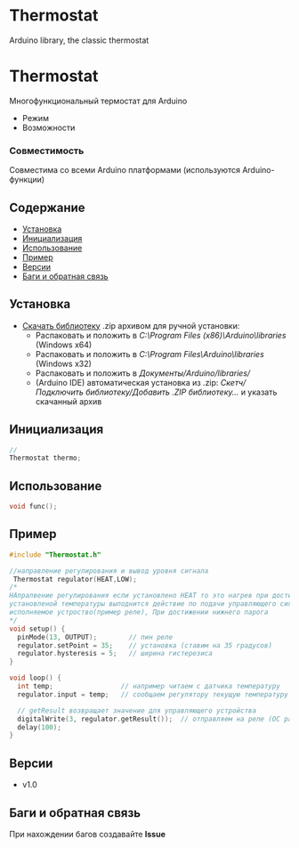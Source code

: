 # Thermostat
Arduino library, the classic thermostat 
# Thermostat
Многофункциональный термостат для Arduino
- Режим
- Возможности

### Совместимость
Совместима со всеми Arduino платформами (используются Arduino-функции)

## Содержание
- [Установка](#install)
- [Инициализация](#init)
- [Использование](#usage)
- [Пример](#example)
- [Версии](#versions)
- [Баги и обратная связь](#feedback)

<a id="install"></a>
## Установка
- [Скачать библиотеку](https://github.com/master.zip) .zip архивом для ручной установки:
    - Распаковать и положить в *C:\Program Files (x86)\Arduino\libraries* (Windows x64)
    - Распаковать и положить в *C:\Program Files\Arduino\libraries* (Windows x32)
    - Распаковать и положить в *Документы/Arduino/libraries/*
    - (Arduino IDE) автоматическая установка из .zip: *Скетч/Подключить библиотеку/Добавить .ZIP библиотеку…* и указать скачанный архив

<a id="init"></a>
## Инициализация
```cpp
// 
Thermostat thermo;                                   

```

<a id="usage"></a>
## Использование
```cpp
void func();

```

<a id="example"></a>
## Пример
```cpp
#include "Thermostat.h"

//направление регулирования и вывод уровня сигнала
 Thermostat regulator(HEAT,LOW);
/*
НАпралвение регулирования если установлено HEAT то это нагрев при достижении 
установленой температуры выподнится действие по подачи управляющего сигнала на 
исполняемое устроство(пример реле), При достижении нижнего парога 
*/
void setup() {
  pinMode(13, OUTPUT);        // пин реле
  regulator.setPoint = 35;    // установка (ставим на 35 градусов)
  regulator.hysteresis = 5;   // ширина гистерезиса
}

void loop() {
  int temp;                 // например читаем с датчика температуру
  regulator.input = temp;   // сообщаем регулятору текущую температуру

  // getResult возвращает значение для управляющего устройства
  digitalWrite(3, regulator.getResult());  // отправляем на реле (ОС работает по своему таймеру)
  delay(100);
}
```

<a id="versions"></a>
## Версии
- v1.0

<a id="feedback"></a>
## Баги и обратная связь
При нахождении багов создавайте **Issue**
